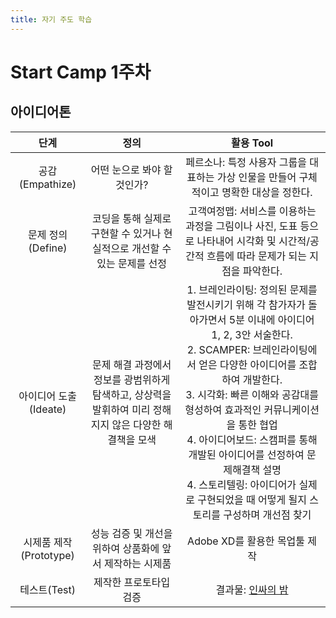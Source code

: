 ```yaml
---
title: 자기 주도 학습
---
```


# Start Camp 1주차
## 아이디어톤

|          단계          |                             정의                             |                          활용 Tool                           |
| :--------------------: | :----------------------------------------------------------: | :----------------------------------------------------------: |
|    공감(Empathize)     |                 어떤 눈으로 봐야 할 것인가?                  | 페르소나: 특정 사용자 그룹을 대표하는 가상 인물을 만들어 구체적이고 명확한 대상을 정한다. |
|   문제 정의(Define)    | 코딩을 통해 실제로 구현할 수 있거나 현실적으로 개선할 수 있는 문제를 선정 | 고객여정맵: 서비스를 이용하는 과정을 그림이나 사진, 도표 등으로 나타내어 시각화 및 시간적/공간적 흐름에 따라 문제가 되는 지점을 파악한다. |
| 아이디어 도출(Ideate)  | 문제 해결 과정에서 정보를 광범위하게 탐색하고, 상상력을 발휘하여 미리 정해지지 않은 다양한 해결책을 모색 | 1. 브레인라이팅:  정의된 문제를 발전시키기 위해 각 참가자가 돌아가면서 5분 이내에 아이디어 1, 2, 3안 서술한다.<br />2. SCAMPER: 브레인라이팅에서 얻은 다양한 아이디어를 조합하여 개발한다.<br />3. 시각화: 빠른 이해와 공감대를 형성하여 효과적인 커뮤니케이션을 통한 협업<br />4. 아이디어보드: 스캠퍼를 통해 개발된 아이디어를 선정하여 문제해결책 설명<br />4. 스토리텔링: 아이디어가 실제로 구현되었을 때 어떻게 될지 스토리를 구성하며 개선점 찾기 |
| 시제품 제작(Prototype) |   성능 검증 및 개선을 위하여 상품화에 앞서 제작하는 시제품   |                Adobe XD를 활용한 목업툴 제작                 |
|      테스트(Test)      |                    제작한 프로토타입 검증                    | 결과물: [인싸의 밤](<https://xd.adobe.com/view/e87da207-4eac-43e0-7412-ac69047813cb-9e4c/>) |
